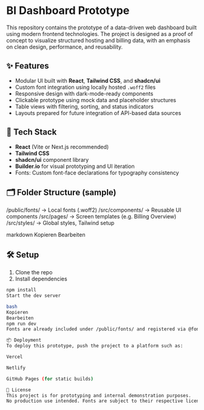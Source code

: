 # BI Dashboard Prototype

This repository contains the prototype of a data-driven web dashboard built using modern frontend technologies. The project is designed as a proof of concept to visualize structured hosting and billing data, with an emphasis on clean design, performance, and reusability.

## ✨ Features

- Modular UI built with **React**, **Tailwind CSS**, and **shadcn/ui**
- Custom font integration using locally hosted `.woff2` files
- Responsive design with dark-mode-ready components
- Clickable prototype using mock data and placeholder structures
- Table views with filtering, sorting, and status indicators
- Layouts prepared for future integration of API-based data sources

## 🧱 Tech Stack

- **React** (Vite or Next.js recommended)
- **Tailwind CSS**
- **shadcn/ui** component library
- **Builder.io** for visual prototyping and UI iteration
- Fonts: Custom font-face declarations for typography consistency

## 🗂️ Folder Structure (sample)

/public/fonts/ → Local fonts (.woff2)
/src/components/ → Reusable UI components
/src/pages/ → Screen templates (e.g. Billing Overview)
/src/styles/ → Global styles, Tailwind setup

markdown
Kopieren
Bearbeiten

## 🛠 Setup

1. Clone the repo
2. Install dependencies

```bash
npm install
Start the dev server

bash
Kopieren
Bearbeiten
npm run dev
Fonts are already included under /public/fonts/ and registered via @font-face in global styles.

📦 Deployment
To deploy this prototype, push the project to a platform such as:

Vercel

Netlify

GitHub Pages (for static builds)

📄 License
This project is for prototyping and internal demonstration purposes.
No production use intended. Fonts are subject to their respective license terms.
